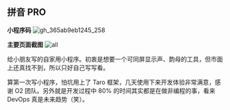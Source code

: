 ## 拼音 PRO

**小程序码**
![gh_365ab9eb1245_258](https://user-images.githubusercontent.com/661587/65769442-1fec3b80-e166-11e9-80fd-9bfddc115b98.jpg)

**主要页面截图**
![all](https://user-images.githubusercontent.com/661587/65769631-97ba6600-e166-11e9-8cd3-011e1f083792.png)

给小朋友写的自家用小程序。初衷是想要一个可同屏显示声、韵母的工具，但市面上还真找不到，所以只好自己写写看。

算第一次写小程序，怕坑用上了 Taro 框架，几天使用下来开发体验非常满意，感谢 O2 团队。另外就是开发过程中 80% 的时间其实都是在做非编程的事，看来 DevOps 真是未来趋势（笑）。
